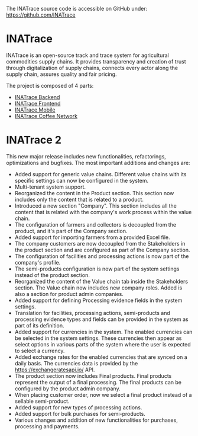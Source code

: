 
The INATrace source code is accessible on GitHub under: https://github.com/INATrace

# INATrace

INATrace is an open-source track and trace system for agricultural commodities supply chains. It provides transparency and creation of trust through digitalization of supply chains, connects every actor along the supply chain, assures quality and fair pricing.

The project is composed of 4 parts:

- [INATrace Backend](https://github.com/INATrace/backend)
- [INATrace Frontend](https://github.com/INATrace/fe)
- [INATrace Mobile](https://github.com/INATrace/mobile)
- [INATrace Coffee Network](https://github.com/INATrace/coffee-network)

# INATrace 2

This new major release includes new functionalities, refactorings, optimizations and bugfixes. The most important additions and changes are:

* Added support for generic value chains. Different value chains with its specific settings can now be configured in the system.
* Multi-tenant system support.
* Reorganized the content in the Product section. This section now includes only the content that is related to a product.
* Introduced a new section "Company". This section includes all the content that is related with the company's work process within the value chain.
* The configuration of farmers and collectors is decoupled from the product, and it's part of the Company section.
* Added support for importing farmers from a provided Excel file.
* The company customers are now decoupled from the Stakeholders in the product section and are configured as part of the Company section.
* The configuration of facilities and processing actions is now part of the company's profile.
* The semi-products configuration is now part of the system settings instead of the product section.
* Reorganized the content of the Value chain tab inside the Stakeholders section. The Value chain now includes new company roles. Added is also a section for product admin companies.
* Added support for defining Processing evidence fields in the system settings.
* Translation for facilities, processing actions, semi-products and processing evidence types and fields can be provided in the system as part of its definition.
* Added support for currencies in the system. The enabled currencies can be selected in the system settings. These currencies then appear as select options in various parts of the system where the user is expected to select a currency.
* Added exchange rates for the enabled currencies that are synced on a daily basis. The currencies data is provided by the https://exchangeratesapi.io/ API.
* The product section now includes Final products. Final products represent the output of a final processing. The final products can be configured by the product admin company.
* When placing customer order, now we select a final product instead of a sellable semi-product.
* Added support for new types of processing actions.
* Added support for bulk purchases for semi-products.
* Various changes and addition of new functionalities for purchases, processing and payments.


